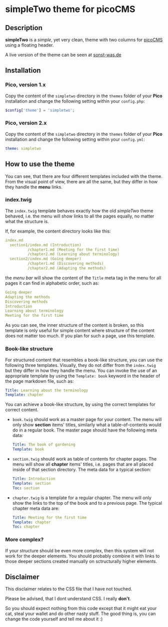 # simpleTwo theme for picoCMS

## Description

**simpleTwo** is a *simple*, yet very clean, theme with two columns for [picoCMS](https://github.com/picocms/Pico) using a floating header.

A live version of the theme can be seen at [sonst-was.de](http://sonst-was.de/simpletwo/)

## Installation

### Pico, version 1.x
Copy the content of the `simpletwo` directory in the `themes` folder of your **Pico** installation and change the following setting within your `config.php`:

```php
$config['theme'] = 'simpletwo';
```

### Pico, version 2.x
Copy the content of the `simpletwo` directory in the `themes` folder of your **Pico** installation and change the following setting within your `config.yml`:

```yaml
theme: simpletwo
```

## How to use the theme

You can see, that there are four different templates included with the theme. From the visual point of view, there are all the same, but they differ in how they handle the **menu** links.

### index.twig

The `index.twig` template behaves exactly how the old *simpleTwo* theme behaved, i.e. the menu will show links to all the pages equally, no matter what the structure is. 

If, for example, the content directory looks like this:

```yaml
index.md
  section1/index.md (Introduction)
          /chapter1.md (Meeting for the first time)
          /chapter2.md (Learning about terminology)
  section2/index.md (Going deeper)
          /chapter1.md (Discovering methods)
          /chapter2.md (Adapting the methods)
```

the *menu bar* will show the content of the `Title` meta tag in the menu for all pages it can find in alphabetic order, such as:

```yaml
Going deeper
Adapting the methods
Discovering methods
Introduction
Learning about terminology
Meeting for the first time
```

As you can see, the inner structure of the content is broken, so this template is only useful for simple content where structure of the content does not
matter too much. If you plan for such a page, use this template.

### Book-like structure

For structured content that resembles a book-like structure, you can use the following three templates. Visually, they do not differ from the `index.twig` but they differ in how they handle the menu. You can invoke the use of an appropriate template by using the `Template: book` keyword in the header of the page markdown file, such as:

```yaml
Title: Learning about the terminology
Template: chapter
```

You can achieve a book-like structure, by using the correct templates for correct content.

* `book.twig` should work as a master page for your content. The menu will only show **section** items' titles, similarly what a table-of-contents would
do in a regular book. The master page should have the following meta data:

   ```yaml
   Title: The book of gardening
   Template: book
   ```

* `section.twig` should work as table of contents for chapter pages. The menu will show all **chapter** items' titles, i.e. pages that are all placed inside of that section directory. The meta data for a typical section:

   ```yaml
   Title: Introduction
   Template: section
   Toc: section
   ```

* `chapter.twig` is a template for a regular chapter. The menu will only show the links to the top of the book and to a previous page. The typical chapter meta data are:

   ```yaml
   Title: Meeting for the first time
   Template: chapter
   Toc: chapter
   ```

### More complex?

If your structure should be even more complex, then this system will not work for the deeper elements. You should probably combine it with links to those deeper sections created manually on sctructurally higher elements.

## Disclaimer
This disclaimer relates to the CSS file that I have not touched.

Please be advised, that I dont understand CSS. I really **don't**.  

So you should expect nothing from this code except that it might eat your cat, steal your wallet and do other nasty stuff. The good thing is, you can change the code yourself and tell me about it :)

